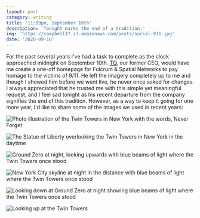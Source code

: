 ```yaml
---
layout: post
category: writing
title: '11:59pm, September 10th'
description: 'Tonight marks the end of a tradition.'
img: 'https://campbell17.s3.amazonaws.com/posts/social-911.jpg'
date: '2020-09-10'
---
```


For the past several years I've had a task to complete as the clock approached midnight on September 10th. [TQ](https://www.linkedin.com/in/anthonyquartararo/), our former CEO, would have me create a one-off homepage for Fulcrum & Spatial Networks to pay homage to the victims of 9/11. He left the imagery completely up to me and though I showed him before we went live, he never once asked for changes. I always appreciated that he trusted me with this simple yet meaningful request, and I feel sad tonight as his recent departure from the company signifies the end of this tradition. However, as a way to keep it going for one more year, I'd like to share some of the images we used in recent years:

<!--more-->

![Photo illustration of the Twin Towers in New York with the words, Never Forget](https://campbell17.s3.amazonaws.com/posts/hero-homepage-911-1.jpg)

![The Statue of Liberty overlooking the Twin Towers in New York in the daytime](https://campbell17.s3.amazonaws.com/posts/hero-homepage-911-2.jpg)

![Ground Zero at night, looking upwards with blue beams of light where the Twin Towers once stood](https://campbell17.s3.amazonaws.com/posts/background911-2017.jpg)

![New York City skyline at night in the distance with blue beams of light where the Twin Towers once stood](https://campbell17.s3.amazonaws.com/posts/background911-2016.jpg)

![Looking down at Ground Zero at night showing blue beams of light where the Twin Towers once stood](https://campbell17.s3.amazonaws.com/posts/background911-2015.jpg)

![Looking up at the Twin Towers](https://campbell17.s3.amazonaws.com/posts/background911-2014.jpg)
